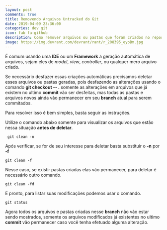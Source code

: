 ```yaml
---
layout: post
comments: true
title: Removendo Arquivos Untracked do Git
date: 2019-04-09 23:36:00
categories: dev git
icon: fab fa-github
description: Como remover arquivos ou pastas que foram criados no repositório do git, que não removidos usando checkout --  ...
image: https://img.devrant.com/devrant/rant/r_208395_eyoBm.jpg
---
```



É comum usando uma **IDE** ou um **Framework** a geração automática de arquivos, sejam eles de *model*, *view*, *controller*, ou qualquer mero arquivo criado.  

Se necessário desfazer essas criações automáticas precisamos deletar esses arquivos ou pastas geradas, pois desfazendo as alterações usando o comando **git checkout -- .** somente as alterações em arquivos que já existem no ultimo **commit** vão ser desfeitas, mas todas as pastas e arquivos novos ainda vão permanecer em seu **branch** atual para serem commitados.  

Para resolver isso é bem simples, basta seguir as instruções.  

Utilize o comando abaixo somente para visualizar os arquivos que estão nessa situação **antes de deletar**.


     git clean -n  

Após verificar, se for de seu interesse para deletar basta substituir o **-n** por **-f**  

    git clean -f  

Nesse caso, se existir pastas criadas elas vão permanecer, para deletar é necessário outro comando.  

    git clean -fd  

E pronto, para listar suas modificações podemos usar o comando.

    git status  

Agora todos os arquivos e pastas criadas nesse **branch** não vão estar sendo mostrados, somente os arquivos modificados já existentes no ultimo **commit** vão permanecer caso você tenha efetuado alguma alteração.
